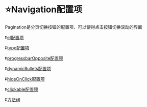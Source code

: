 # :star:Navigation配置项 #

Pagination是分页切换按钮的配置项，可以使得点击按钮切换滚动的界面


:arrow_double_down:[el配置项](#a1)

:arrow_double_down:[type配置项](#a2)

:arrow_double_down:[progressbarOpposite配置项](#a3)

:arrow_double_down:[dynamicBullets配置项](#4)

:arrow_double_down:[hideOnClick配置项](#5)

:arrow_double_down:[clickable配置项](#6)

:arrow_double_down:[方法组](#？)